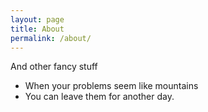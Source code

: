 ```yaml
---
layout: page
title: About
permalink: /about/
---
```


And other fancy stuff

* When your problems seem like mountains
* You can leave them for another day.
